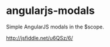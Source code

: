 angularjs-modals
================

Simple AngularJS modals in the $scope.

http://jsfiddle.net/u6QSz/6/
